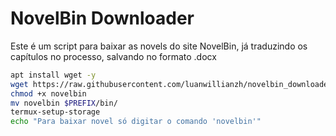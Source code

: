 # NovelBin Downloader
Este é um script para baixar as novels do site NovelBin, já traduzindo os capítulos no processo, salvando no formato .docx

```bash
apt install wget -y
wget https://raw.githubusercontent.com/luanwillianzh/novelbin_downloader/refs/heads/novelbin
chmod +x novelbin
mv novelbin $PREFIX/bin/
termux-setup-storage
echo "Para baixar novel só digitar o comando 'novelbin'"
```
